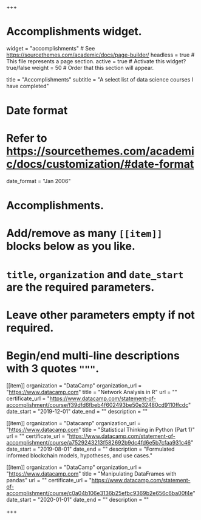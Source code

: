 +++
# Accomplishments widget.
widget = "accomplishments"  # See https://sourcethemes.com/academic/docs/page-builder/
headless = true  # This file represents a page section.
active = true  # Activate this widget? true/false
weight = 50  # Order that this section will appear.

title = "Accomplish&shy;ments"
subtitle = "A select list of data science courses I have completed"

# Date format
#   Refer to https://sourcethemes.com/academic/docs/customization/#date-format
date_format = "Jan 2006"

# Accomplishments.
#   Add/remove as many `[[item]]` blocks below as you like.
#   `title`, `organization` and `date_start` are the required parameters.
#   Leave other parameters empty if not required.
#   Begin/end multi-line descriptions with 3 quotes `"""`.

[[item]]
  organization = "DataCamp"
  organization_url = "https://www.datacamp.com"
  title = "Network Analysis in R"
  url = ""
  certificate_url = "https://www.datacamp.com/statement-of-accomplishment/course/f39dfd6fbeb4f602493be50e32480cd9110ffcdc"
  date_start = "2019-12-01"
  date_end = ""
  description = ""

[[item]]
  organization = "Datacamp"
  organization_url = "https://www.datacamp.com"
  title = "Statistical Thinking in Python (Part 1)"
  url = ""
  certificate_url = "https://www.datacamp.com/statement-of-accomplishment/course/a7529243213f582692b9dc4fd6e5b7cfaa931c46"
  date_start = "2019-08-01"
  date_end = ""
  description = "Formulated informed blockchain models, hypotheses, and use cases."
  
[[item]]
  organization = "DataCamp"
  organization_url = "https://www.datacamp.com"
  title = "Manipulating DataFrames with pandas"
  url = ""
  certificate_url = "https://www.datacamp.com/statement-of-accomplishment/course/c0a04b106e3136b25efbc9369b2e656c6ba00f4e"
  date_start = "2020-01-01"
  date_end = ""
  description = ""

+++
